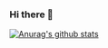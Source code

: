### Hi there 👋
[![Anurag's github stats](https://github-readme-stats.vercel.app/api?username=Airmour)](https://github.com/anuraghazra/github-readme-stats)

<!--
**Airmour/Airmour** is a ✨ _special_ ✨ repository because its `README.md` (this file) appears on your GitHub profile.

Here are some ideas to get you started:

- 🔭 I’m currently working on ...
- 🌱 I’m currently learning ...
- 👯 I’m looking to collaborate on ...
- 🤔 I’m looking for help with ...
- 💬 Ask me about ...
- 📫 How to reach me: ...
- 😄 Pronouns: ...
- ⚡ Fun fact: ...
-->
